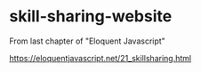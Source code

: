 # skill-sharing-website
From last chapter of "Eloquent Javascript"

https://eloquentjavascript.net/21_skillsharing.html
